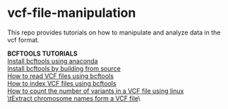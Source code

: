 # vcf-file-manipulation

This repo provides tutorials on how to manipulate and analyze data in the vcf format.

**BCFTOOLS TUTORIALS**\
[  Install bcftools using anaconda](https://youtu.be/BLhVqBXL_v4) \
[  Install bcftools by building from source](https://youtu.be/EJGz3yryrPo)\
[  How to read VCF files using bcftools](https://youtu.be/7W7hrWNyCaM) \
[  How to index VCF files using bcftools](https://youtu.be/U43vbqZ1pj8) \
[  How to count the number of variants in a VCF file using linux](https://youtu.be/2XOnNgqRizs) \
[\tExtract chromosome names form a VCF file](https://youtu.be/xT85qE-cR3w)\
